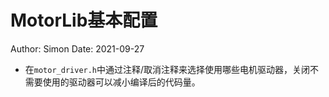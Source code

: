 # MotorLib基本配置

Author: Simon
Date: 2021-09-27

+ 在`motor_driver.h`中通过注释/取消注释来选择使用哪些电机驱动器，关闭不需要使用的驱动器可以减小编译后的代码量。
